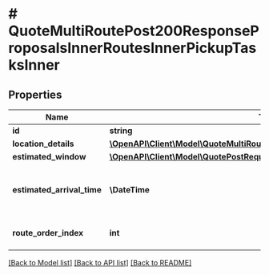 # # QuoteMultiRoutePost200ResponseProposalsInnerRoutesInnerPickupTasksInner

## Properties

Name | Type | Description | Notes
------------ | ------------- | ------------- | -------------
**id** | **string** | The task ID |
**location_details** | [**\OpenAPI\Client\Model\QuoteMultiRoutePostRequestOriginsInner**](QuoteMultiRoutePostRequestOriginsInner.md) |  |
**estimated_window** | [**\OpenAPI\Client\Model\QuotePostRequestDestinationLocationsInnerDeliverySlot**](QuotePostRequestDestinationLocationsInnerDeliverySlot.md) |  |
**estimated_arrival_time** | **\DateTime** | The estimated arrival time in ISO8601 format | [optional]
**route_order_index** | **int** | The index of the task in the route | [optional]

[[Back to Model list]](../../README.md#models) [[Back to API list]](../../README.md#endpoints) [[Back to README]](../../README.md)
